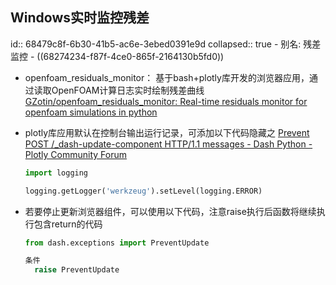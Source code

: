 ## Windows实时监控残差
id:: 68479c8f-6b30-41b5-ac6e-3ebed0391e9d
collapsed:: true
	- 别名: 残差监控
	- ((68274234-f87f-4ce0-865f-2164130b5fd0))
- openfoam_residuals_monitor： 基于bash+plotly库开发的浏览器应用，通过读取OpenFOAM计算日志实时绘制残差曲线 [GZotin/openfoam_residuals_monitor: Real-time residuals monitor for openfoam simulations in python](https://github.com/GZotin/openfoam_residuals_monitor)
- plotly库应用默认在控制台输出运行记录，可添加以下代码隐藏之 [Prevent POST /_dash-update-component HTTP/1.1 messages - Dash Python - Plotly Community Forum](https://community.plotly.com/t/prevent-post-dash-update-component-http-1-1-messages/11132)
  
  ``` python
  import logging
  
  logging.getLogger('werkzeug').setLevel(logging.ERROR)
  ```
- 若要停止更新浏览器组件，可以使用以下代码，注意raise执行后函数将继续执行包含return的代码
  
  ``` python
  from dash.exceptions import PreventUpdate
  
  条件
  	raise PreventUpdate
  ```
